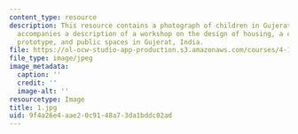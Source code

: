 ```yaml
---
content_type: resource
description: This resource contains a photograph of children in Gujerat. The image
  accompanies a description of a workshop on the design of housing, a community center
  prototype, and public spaces in Gujerat, India.
file: https://ol-ocw-studio-app-production.s3.amazonaws.com/courses/4-170-ecuador-workshop-fall-2006/9f4a26e4aae20c9148a73da1bddc02ad_1.jpg
file_type: image/jpeg
image_metadata:
  caption: ''
  credit: ''
  image-alt: ''
resourcetype: Image
title: 1.jpg
uid: 9f4a26e4-aae2-0c91-48a7-3da1bddc02ad
---
```

